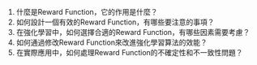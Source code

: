 1. 什麼是Reward Function，它的作用是什麼？
2. 如何設計一個有效的Reward Function，有哪些要注意的事項？
3. 在強化學習中，如何選擇合適的Reward Function，有哪些因素需要考慮？
4. 如何通過修改Reward Function來改進強化學習算法的效能？
5. 在實際應用中，如何處理Reward Function的不確定性和不一致性問題？
